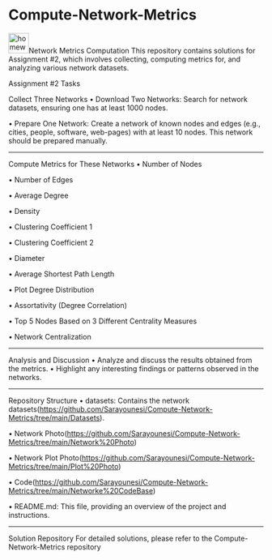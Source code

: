 # Compute-Network-Metrics
 <img width="40" height="40" src="https://img.icons8.com/?size=100&id=kOPTH4LnJoIU&format=png&color=000000" alt="homework"/>Network Metrics Computation
This repository contains solutions for Assignment #2, which involves collecting, computing metrics for, and analyzing various network datasets.

Assignment #2 Tasks

Collect Three Networks
•  Download Two Networks: Search for network datasets, ensuring one has at least 1000 nodes.

•  Prepare One Network: Create a network of known nodes and edges (e.g., cities, people, software, web-pages) with at least 10 nodes. This network should be prepared manually.

------------------------------------------------------------------------------------------
Compute Metrics for These Networks
•  Number of Nodes

•  Number of Edges

•  Average Degree

•  Density

•  Clustering Coefficient 1

•  Clustering Coefficient 2

•  Diameter

•  Average Shortest Path Length

•  Plot Degree Distribution

•  Assortativity (Degree Correlation)

•  Top 5 Nodes Based on 3 Different Centrality Measures

•  Network Centralization

--------------------------------------
Analysis and Discussion
•  Analyze and discuss the results obtained from the metrics.
•  Highlight any interesting findings or patterns observed in the networks.

-------------------
Repository Structure
•  datasets: Contains the network datasets(https://github.com/Sarayounesi/Compute-Network-Metrics/tree/main/Datasets).

•  Network Photo(https://github.com/Sarayounesi/Compute-Network-Metrics/tree/main/Network%20Photo)

•  Network Plot Photo(https://github.com/Sarayounesi/Compute-Network-Metrics/tree/main/Plot%20Photo)

•  Code(https://github.com/Sarayounesi/Compute-Network-Metrics/tree/main/Networke%20CodeBase)

•  README.md: This file, providing an overview of the project and instructions.

---------------------------------------------
Solution Repository
For detailed solutions, please refer to the Compute-Network-Metrics repository
